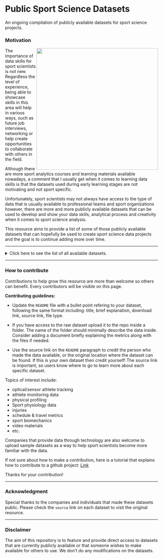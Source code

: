 # Public Sport Science Datasets
An ongoing compilation of publicly available datasets for sport science projects.

### Motivation

<img src="https://www.pinclipart.com/picdir/big/353-3532629_cropped-just-logoman-from-ab-sports-science-vector.png" align="right" width="400" />

The importance of data skills for sport scientists is not new. Regardless the level of experience, being able to showcase skills in this area will help in various ways, such as future job interviews, networking or help create opportunities to collaborate with others in the field.  

Although there are more sport analytics courses and learning materials available nowadays, a comment that I usually get when it comes to learning data skills is that the datasets used during early learning stages are not motivating and not sport specific.

Unfortunately, sport scientists may not always have access to the type of data that is usually available to professional teams and sport organizations however, there are more and more publicly available datasets that can be used to develop and show your data skills, analytical process and creativity when it comes to sport science analysis. 

This resource aims to provide a list of some of those publicly available datasets that can hopefully be used to create sport science data projects and the goal is to continue adding more over time. 

***

<details>
<summary>Click here to see the list of all available datasets.</summary>
<p>

### Datasets

1. **Tennis Player Tracking ATP Tour Australian Open Final:** Tracking data from the 2019 Australian Open Final between Nadal and Djokovic. Includes information about events as well as 2D player positions | [Download](https://github.com/josedv82/sport_open_datasets/tree/main/Tennis.%20ATP%20Tour%20AU%20Open%202019.%20Tracking%20Data) | [Source](https://www.kaggle.com/robseidl/tennis-atp-tour-australian-open-final-2019) | **Type:** CSV |

2. **NBA Player Shooting Motions:** 3D ball tracking data of basketball shots for a selected group of NBA players. | [Download](https://github.com/josedv82/sport_open_datasets/tree/main/Basketball%20NBA%20Player%20Shooting%20Motions) | [Source](https://www.inpredictable.com/2021/01/nba-player-shooting-motions-data-dump.html) | **Type:** Feather |
  
3. **NBA SportVU Athlete Tracking:** Positional tracking data for the 2015 NBA season captured via SportVU. Includes raw x/y data, play by play logs and space coordinates for shots. | [Download](https://github.com/josedv82/public_sport_science_datasets/tree/main/NBA%20Tracking) | [Source](https://github.com/sealneaward) | **Type:** 7-zip, CSV |

4. **NBA Schedule Metrics Since 1947** NBA schedule and travel related metrics since 1947 (distance traveled, rest between games, location, time zone shifts, etc) for both teams in a game. | [Download](https://github.com/josedv82/sport_open_datasets/tree/main/NBA%20Schedule%20Metrics) | [Source](https://github.com/josedv82/airball) | **Type:** CSV |

5. **NBA Draft & Combine:** NBA Draft elections since 1947 along with two files containing anthropometric and physical performance data from combines since 2000-01 season. | [Download](https://github.com/josedv82/sport_open_datasets/tree/main/NBA%20Combine) | [Source](https://www.nba.com/stats/draft/combine-anthro/) | **Type:** CSV |

6. **NFL Combine & Pro Day Data:** Data from NFL combines and pro days since 1987. This dataset contains more than 13K observations with anthropometric and physical profile metrics. | [Donwload](https://github.com/josedv82/public_sport_science_datasets/tree/main/NFL%20Combine.csv) | [Source](https://nflcombineresults.com/) | **Type:** CSV |  

7. **NFL Game Tracking:** Athlete Tracking data from each game in the 2017 NFL Season. Includes files with information about players, events and play by play. | [Donwload](https://github.com/josedv82/public_sport_science_datasets/tree/main/NFL%20Tracking) | [Source](https://github.com/nfl-football-ops/Big-Data-Bowl) | **Type:** Feather |

8. **MLB Sprint Running Metrics:** Split times (0 to 90ft) and max running speed (ft/s) for every MLB position player between 2015 until May 2021. | [Donwload](https://github.com/josedv82/public_sport_science_datasets/tree/main/MLB%20Running) | [Source](https://baseballsavant.mlb.com/) | **Type:** XLSX |
   
 9. **Annotated Sport Videos Dataset:** This dataset contains links to 1,133,158 YouTube videos annotated with 487 sports labels. Suitable for machine learning and computer vision related work. | [Download](https://github.com/gtoderici/sports-1m-dataset/) | [Source](https://paperswithcode.com/dataset/sports-1m)  | **Type:** Video |

10. **Video Databse of Golf Swing Sequencing:** GolfDB is a high-quality video dataset created for general recognition applications in the sport of golf, and specifically for the task of golf swing sequencing. | [Download](https://github.com/wmcnally/GolfDB) | [Source](https://paperswithcode.com/dataset/golfdb)  | **Type:** Video |

11. **Oura Ring Data:** This dataset contains a year worth of wellness data collected with the Oura ring. | [Download](https://github.com/josedv82/public_sport_science_datasets/tree/main/Oura%20Ring%20Data) | [Source](https://www.kaggle.com/eljailarisuhonen/oura-health-data-analysis-one-year-period?select=oura_2019_trends.csv)  | **Type:** CSV |

12. **Sleep Dataset:** Acceleration (in units of g) and heart rate (bpm, measured from photoplethysmography) recorded from the Apple Watch, as well as labeled sleep scored from gold-standard polysomnography from 31 subjetcs. | [Download](https://github.com/josedv82/public_sport_science_datasets/tree/main/Sleep%20Dataset) | [Source](https://physionet.org/content/sleep-accel/1.0.0/)  | **Type:** TXT |
   
</p>
</details> 

---
### How to contribute
Contributions to help grow this resource are more than welcome so others can benefit. Every contributors will be visible on this page.

**Contributing guidelines:**

* Update the `README` file with a bullet point refering to your dataset, following the same format including: title, brief explanation, download link, source link, file type.  

* If you have access to the raw dataset upload it to the repo inside a folder. The name of the folder should minimally describe the data inside. Consider adding a document briefly explaining the metrics along with the files if needed.  

* Use the source link on the `README` paragraph to credit the person who made the data available, or the original location where the dataset can be found. If this is your own dataset then credit yourself! The source link is important, so users know where to go to learn more about each specific dataset.  

Topics of interest include:

* optical/sensor athlete tracking 
* athlete monitoring data 
* physical profiling 
* Sport physiology data 
* injuries 
* schedule & travel metrics 
* sport biomechanics 
* video materials
* etc.
 
Companies that provide data through technology are also welcome to upload sample datasets as a way to help sport scientists become more familiar with the data. 

If not sure about how to make a contribution, here is a tutorial that explains how to contribute to a github project: [Link](https://github.com/MarcDiethelm/contributing/blob/master/README.md)

Thanks for your contribution!

---

### Acknowledgment 

Special thanks to the companies and individuals that made these datasets public. Please check the `source` link on each dataset to visit the original resource.

---

### Disclaimer

The aim of this repository is to feature and provide direct access to datasets that are currently publicly available or that someone wishes to make available for others to use. We don't do any modifications on the datasets.
